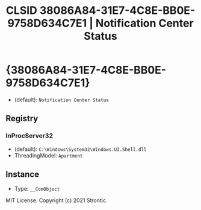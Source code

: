 ﻿---
title: "CLSID 38086A84-31E7-4C8E-BB0E-9758D634C7E1 | Notification Center Status"
excerpt: What is COM-Object CLSID 38086A84-31E7-4C8E-BB0E-9758D634C7E1?
---

# {38086A84-31E7-4C8E-BB0E-9758D634C7E1}

* (default): `Notification Center Status`

## Registry


### InProcServer32

* (default): `C:\Windows\System32\Windows.UI.Shell.dll`
* ThreadingModel: `Apartment`

## Instance

* Type: `__ComObject`

MIT License. Copyright (c) 2021 Strontic.


